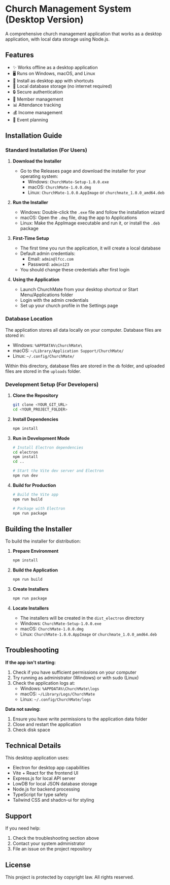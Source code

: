 
# Church Management System (Desktop Version)

A comprehensive church management application that works as a desktop application, with local data storage using Node.js.

## Features

- ✨ Works offline as a desktop application
- 🖥️ Runs on Windows, macOS, and Linux
- 📱 Install as desktop app with shortcuts
- 🔄 Local database storage (no internet required)
- 🔒 Secure authentication
- 👥 Member management
- 📊 Attendance tracking
- 💰 Income management
- 📅 Event planning

## Installation Guide

### Standard Installation (For Users)

1. **Download the Installer**
   - Go to the Releases page and download the installer for your operating system:
     - Windows: `ChurchMate-Setup-1.0.0.exe`
     - macOS: `ChurchMate-1.0.0.dmg`
     - Linux: `ChurchMate-1.0.0.AppImage` or `churchmate_1.0.0_amd64.deb`

2. **Run the Installer**
   - Windows: Double-click the `.exe` file and follow the installation wizard
   - macOS: Open the `.dmg` file, drag the app to Applications
   - Linux: Make the AppImage executable and run it, or install the `.deb` package

3. **First-Time Setup**
   - The first time you run the application, it will create a local database
   - Default admin credentials:
     - Email: `admin@lfcc.com`
     - Password: `admin123`
   - You should change these credentials after first login

4. **Using the Application**
   - Launch ChurchMate from your desktop shortcut or Start Menu/Applications folder
   - Login with the admin credentials
   - Set up your church profile in the Settings page

### Database Location

The application stores all data locally on your computer. Database files are stored in:

- Windows: `%APPDATA%\ChurchMate\`
- macOS: `~/Library/Application Support/ChurchMate/`
- Linux: `~/.config/ChurchMate/`

Within this directory, database files are stored in the `db` folder, and uploaded files are stored in the `uploads` folder.

### Development Setup (For Developers)

1. **Clone the Repository**
   ```sh
   git clone <YOUR_GIT_URL>
   cd <YOUR_PROJECT_FOLDER>
   ```

2. **Install Dependencies**
   ```sh
   npm install
   ```

3. **Run in Development Mode**
   ```sh
   # Install Electron dependencies
   cd electron
   npm install
   cd ..
   
   # Start the Vite dev server and Electron
   npm run dev
   ```

4. **Build for Production**
   ```sh
   # Build the Vite app
   npm run build
   
   # Package with Electron
   npm run package
   ```

## Building the Installer

To build the installer for distribution:

1. **Prepare Environment**
   ```sh
   npm install
   ```

2. **Build the Application**
   ```sh
   npm run build
   ```

3. **Create Installers**
   ```sh
   npm run package
   ```

4. **Locate Installers**
   - The installers will be created in the `dist_electron` directory
   - Windows: `ChurchMate-Setup-1.0.0.exe`
   - macOS: `ChurchMate-1.0.0.dmg`
   - Linux: `ChurchMate-1.0.0.AppImage` or `churchmate_1.0.0_amd64.deb`

## Troubleshooting

**If the app isn't starting:**
1. Check if you have sufficient permissions on your computer
2. Try running as administrator (Windows) or with sudo (Linux)
3. Check the application logs at:
   - Windows: `%APPDATA%\ChurchMate\logs`
   - macOS: `~/Library/Logs/ChurchMate`
   - Linux: `~/.config/ChurchMate/logs`

**Data not saving:**
1. Ensure you have write permissions to the application data folder
2. Close and restart the application
3. Check disk space

## Technical Details

This desktop application uses:
- Electron for desktop app capabilities
- Vite + React for the frontend UI
- Express.js for local API server
- LowDB for local JSON database storage
- Node.js for backend processing
- TypeScript for type safety
- Tailwind CSS and shadcn-ui for styling

## Support

If you need help:
1. Check the troubleshooting section above
2. Contact your system administrator
3. File an issue on the project repository

## License

This project is protected by copyright law. All rights reserved.
